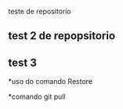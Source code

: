 teste de repositorio
## test 2 de repopsitorio
## test 3

*uso do comando Restore

*comando git pull
